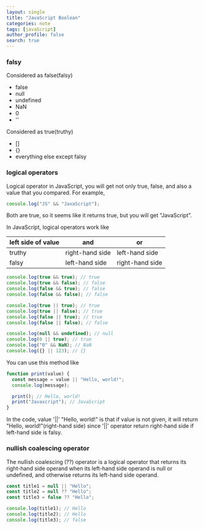 ```yaml
---
layout: single
title: "JavaScript Boolean"
categories: note
tags: [javaScript]
author_profile: false
search: true
---
```


### falsy

Considered as false(falsy)

- false
- null
- undefined
- NaN
- 0
- ''

Considered as true(truthy)

- []
- {}
- everything else except falsy

### logical operators

Logical operator in JavaScript, you will get not only true, false, and also a value that you compared. For example,

```javascript
console.log("JS" && "JavaScript");
```

Both are true, so it seems like it returns true, but you will get "JavaScript".

In JavaScript, logical operators work like

| left side of value | and             | or              |
| ------------------ | --------------- | --------------- |
| truthy             | right-hand side | left-hand side  |
| falsy              | left-hand side  | right-hand side |

```javascript
console.log(true && true); // true
console.log(true && false); // false
console.log(false && true); // false
console.log(false && false); // false
```

```javascript
console.log(true || true); // true
console.log(true || false); // true
console.log(false || true); // true
console.log(false || false); // false
```

```javascript
console.log(null && undefined); // null
console.log(0 || true); // true
console.log("0" && NaN); // NaN
console.log({} || 123); // {}
```

You can use this method like

```javascript
function print(value) {
  const message = value || "Hello, world!";
  console.log(message);

  print(); // Hello, world!
  print("Javascript"); // JavaScript
}
```

In the code, value '||' "Hello, world!" is that if value is not given, it will return "Hello, world!"(right-hand side) since '||' operator return right-hand side if left-hand side is falsy.

### nullish coalescing operator

The nullish coalescing (??) operator is a logical operator that returns its right-hand side operand when its left-hand side operand is null or undefined, and otherwise returns its left-hand side operand.

```javascript
const title1 = null || "Hello";
const title2 = null ?? "Hello";
const title3 = false ?? "Hello";

console.log(title1); // Hello
console.log(title2); // Hello
console.log(title3); // false
```
